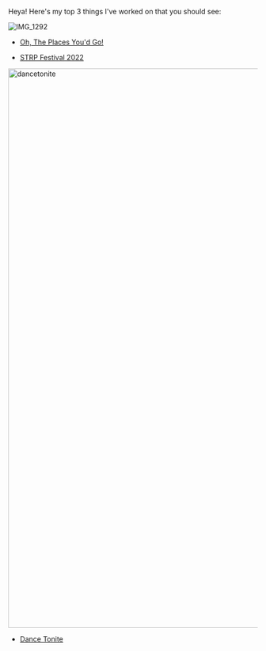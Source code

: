 Heya! Here's my top 3 things I've worked on that you should see:

![IMG_1292](https://github.com/nuel/nuel/assets/66974415/bc3291a3-cf39-48e4-b2bf-ee129053aca1)
- [Oh, The Places You'd Go!](https://places-archived.surge.sh)

- [STRP Festival 2022](https://festival2022.strp.nl)
<img width="1130" alt="dancetonite" src="https://github.com/nuel/nuel/assets/66974415/a9180368-f887-4a55-87e3-e74456508d07">

- [Dance Tonite](https://tonite.dance)

